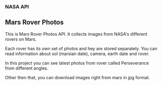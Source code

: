 ### NASA API

## Mars Rover Photos

This is Mars Rover Photos API. It collects images from NASA's different rovers on Mars. 

Each rover has its own set of photos and hey are stored separately. You can read information about sol (marsian date), camera, earth date and rover.

In this project you can see latest photos from rover called Perseverance from different angles.

Other then that, you can download images right from mars in jpg format.
